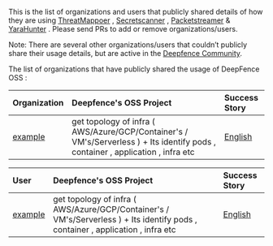 This is the list of organizations and users that publicly shared details of how they are using [ThreatMappoer](https://github.com/deepfence/ThreatMapper) , [Secretscanner](https://github.com/deepfence/SecretScanner) , [Packetstreamer](https://github.com/deepfence/PacketStreamer) & [YaraHunter](https://github.com/deepfence/YaraHunter) . Please send PRs to add or remove organizations/users.

Note: There are several other organizations/users that couldn’t publicly share their usage details, but are active in the [Deepfence Community](). 

The list of organizations that have publicly shared the usage of DeepFence OSS :

| Organization | Deepfence's OSS Project | Success Story |
| :--- | :--- | :--- |
| [example]() |  get topology of infra ( AWS/Azure/GCP/Container's / VM's/Serverless ) + Its identify pods , container , application , infra  etc  | [English]() |



| User | Deepfence's OSS Project | Success Story |
| :--- | :--- | :--- |
| [example]() |  get topology of infra ( AWS/Azure/GCP/Container's / VM's/Serverless ) + Its identify pods , container , application , infra  etc  | [English]() |
